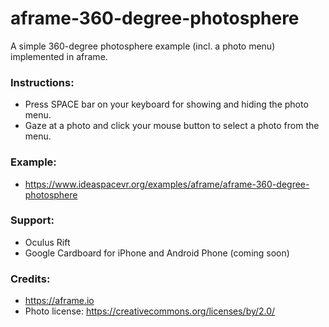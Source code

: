 # aframe-360-degree-photosphere
A simple 360-degree photosphere example (incl. a photo menu) implemented in aframe.

### Instructions:

- Press SPACE bar on your keyboard for showing and hiding the photo menu.
- Gaze at a photo and click your mouse button to select a photo from the menu.

### Example:

- https://www.ideaspacevr.org/examples/aframe/aframe-360-degree-photosphere

### Support:

- Oculus Rift
- Google Cardboard for iPhone and Android Phone (coming soon)

### Credits:
- https://aframe.io
- Photo license: https://creativecommons.org/licenses/by/2.0/
